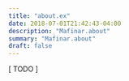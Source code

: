```yaml
---
title: "about.ex"
date: 2018-07-01T21:42:43-04:00
description: "Mafinar.about"
summary: "Mafinar.about"
draft: false
---
```


[ TODO ]